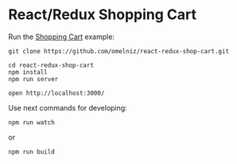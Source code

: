 # React/Redux Shopping Cart

Run the [Shopping Cart](http://omelniz.me/drive/react-redux-shopping-cart) example:

```
git clone https://github.com/omelniz/react-redux-shop-cart.git

cd react-redux-shop-cart
npm install
npm run server

open http://localhost:3000/
```

Use next commands for developing:

```
npm run watch
```

or

```
npm run build
```

